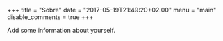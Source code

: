 +++
title = "Sobre"
date = "2017-05-19T21:49:20+02:00"
menu = "main"
disable_comments = true
+++

Add some information about yourself.